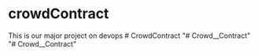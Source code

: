 # crowdContract 
This is our major project on devops
#   C r o w d _ _ C o n t r a c t  
 "# Crowd__Contract" 
"# Crowd__Contract" 
